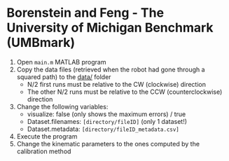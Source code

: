 # Borenstein and Feng - The University of Michigan Benchmark (UMBmark)

1. Open `main.m` MATLAB program
2. Copy the data files (retrieved when the robot had gone through a squared path) to the [data/](https://github.com/sousarbarb/odometry-calibration/data) folder
   - N/2 first runs must be relative to the CW (clockwise) direction
   - The other N/2 runs must be relative to the CCW (counterclockwise) direction
3. Change the following variables:
   - visualize: false (only shows the maximum errors) / true
   - Dataset.filenames: `[directory/fileID]` (only 1 dataset!)
   - Dataset.metadata: `[directory/fileID_metadata.csv]`
4. Execute the program
5. Change the kinematic parameters to the ones computed by the calibration method
